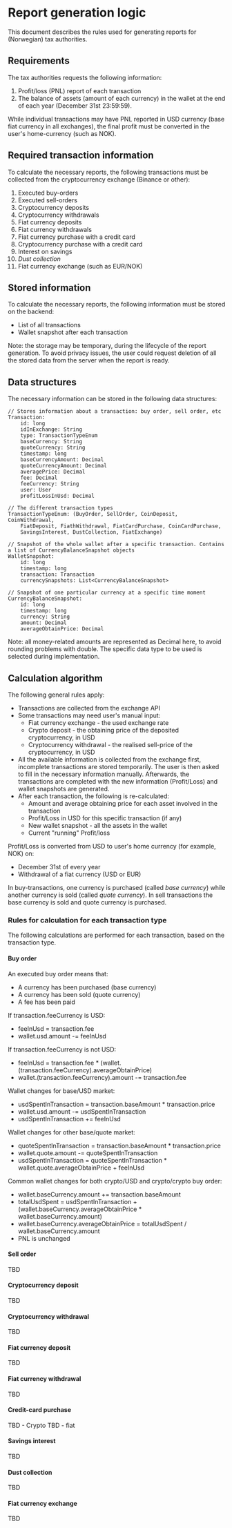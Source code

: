 # Report generation logic

This document describes the rules used for generating reports for (Norwegian) tax authorities.

## Requirements

The tax authorities requests the following information:

1. Profit/loss (PNL) report of each transaction
2. The balance of assets (amount of each currency) in the wallet at the end of each year (December 31st 23:59:59).

While individual transactions may have PNL reported in USD currency (base fiat currency in all exchanges), the final
profit must be converted in the user's home-currency (such as NOK).

## Required transaction information

To calculate the necessary reports, the following transactions must be collected from the cryptocurrency exchange
(Binance or other):

1. Executed buy-orders
2. Executed sell-orders
3. Cryptocurrency deposits
4. Cryptocurrency withdrawals
5. Fiat currency deposits
6. Fiat currency withdrawals
7. Fiat currency purchase with a credit card
8. Cryptocurrency purchase with a credit card
9. Interest on savings
10. _Dust collection_
11. Fiat currency exchange (such as EUR/NOK)

## Stored information

To calculate the necessary reports, the following information must be stored on the backend:

* List of all transactions
* Wallet snapshot after each transaction

Note: the storage may be temporary, during the lifecycle of the report generation. To avoid privacy issues, the user
could request deletion of all the stored data from the server when the report is ready.

## Data structures

The necessary information can be stored in the following data structures:

```
// Stores information about a transaction: buy order, sell order, etc
Transaction:
    id: long
    idInExchange: String
    type: TransactionTypeEnum
    baseCurrency: String
    quoteCurrency: String
    timestamp: long
    baseCurrencyAmount: Decimal
    quoteCurrencyAmount: Decimal
    averagePrice: Decimal
    fee: Decimal
    feeCurrency: String
    user: User
    profitLossInUsd: Decimal

// The different transaction types
TransactionTypeEnum: (BuyOrder, SellOrder, CoinDeposit, CoinWithdrawal, 
    FiatDeposit, FiathWithdrawal, FiatCardPurchase, CoinCardPurchase,
    SavingsInterest, DustCollection, FiatExchange)

// Snapshot of the whole wallet after a specific transaction. Contains a list of CurrencyBalanceSnapshot objects
WalletSnapshot:
    id: long
    timestamp: long
    transaction: Transaction
    currencySnapshots: List<CurrencyBalanceSnapshot>
    
// Snapshot of one particular currency at a specific time moment
CurrencyBalanceSnapshot:
    id: long
    timestamp: long
    currency: String
    amount: Decimal
    averageObtainPrice: Decimal
```

Note: all money-related amounts are represented as Decimal here, to avoid rounding problems with double. The specific
data type to be used is selected during implementation.

## Calculation algorithm

The following general rules apply:

* Transactions are collected from the exchange API
* Some transactions may need user's manual input:
    * Fiat currency exchange - the used exchange rate
    * Crypto deposit - the obtaining price of the deposited cryptocurrency, in USD
    * Cryptocurrency withdrawal - the realised sell-price of the cryptocurrency, in USD
* All the available information is collected from the exchange first, incomplete transactions are stored temporarily.
  The user is then asked to fill in the necessary information manually. Afterwards, the transactions are completed with
  the new information (Profit/Loss) and wallet snapshots are generated.
* After each transaction, the following is re-calculated:
    * Amount and average obtaining price for each asset involved in the transaction
    * Profit/Loss in USD for this specific transaction (if any)
    * New wallet snapshot - all the assets in the wallet
    * Current "running" Profit/loss

Profit/Loss is converted from USD to user's home currency (for example, NOK) on:

* December 31st of every year
* Withdrawal of a fiat currency (USD or EUR)

In buy-transactions, one currency is purchased (called _base currency_) while another currency is sold (called _quote
currency_). In sell transactions the base currency is sold and quote currency is purchased.

### Rules for calculation for each transaction type

The following calculations are performed for each transaction, based on the transaction type.

#### Buy order

An executed buy order means that:

* A currency has been purchased (base currency)
* A currency has been sold (quote currency)
* A fee has been paid

If transaction.feeCurrency is USD:

* feeInUsd = transaction.fee
* wallet.usd.amount -= feeInUsd

If transaction.feeCurrency is not USD:

* feeInUsd = transaction.fee * (wallet.(transaction.feeCurrency).averageObtainPrice)
* wallet.(transaction.feeCurrency).amount -= transaction.fee

Wallet changes for base/USD market:

* usdSpentInTransaction = transaction.baseAmount * transaction.price
* wallet.usd.amount -= usdSpentInTransaction
* usdSpentInTransaction += feeInUsd

Wallet changes for other base/quote market:

* quoteSpentInTransaction = transaction.baseAmount * transaction.price
* wallet.quote.amount -= quoteSpentInTransaction
* usdSpentInTransaction = quoteSpentInTransaction * wallet.quote.averageObtainPrice + feeInUsd

Common wallet changes for both crypto/USD and crypto/crypto buy order:

* wallet.baseCurrency.amount += transaction.baseAmount
* totalUsdSpent = usdSpentInTransaction + (wallet.baseCurrency.averageObtainPrice * wallet.baseCurrency.amount)
* wallet.baseCurrency.averageObtainPrice = totalUsdSpent / wallet.baseCurrency.amount
* PNL is unchanged

#### Sell order

TBD

#### Cryptocurrency deposit

TBD

#### Cryptocurrency withdrawal

TBD

#### Fiat currency deposit

TBD

#### Fiat currency withdrawal

TBD

#### Credit-card purchase

TBD - Crypto
TBD - fiat

#### Savings interest

TBD

#### Dust collection

TBD

#### Fiat currency exchange

TBD
